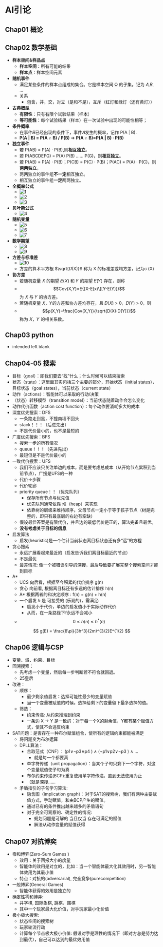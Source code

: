 # AI引论

## Chap01 概论

## Chap02 数学基础

- **样本空间&样品点**
  - **样本空间**：所有可能的结果
  - **样本点**：样本空间元素
- **随机事件**
  - 满足某些条件的样本点组成的集合。它是样本空间 Ω 的子集，记为 𝐴,𝐵, ...
  - 关系
    - 包含，并，交，对立（是和不是），互斥（红灯和绿灯（还有黄灯））
- **古典概型**
  - **有限性**：只有有限个试验结果（样本）
  - **等可能性**：每个试验结果（样本）在一次试验中出现的可能性相等；
- **条件概率**
  - 在事件𝐵已经出现的条件下，事件𝐴发生的概率，记作 P(A | B).
  - **P(A | B) = P(A ∩ B) / P(B)** => **P(A ∩ B)=P(A | B) · P(B)**
- **独立事件**
  - 若 P(AB) = P(A) · P(B),则**相互独立**。
  - 若 P(ABCDEFG) = P(A) P(B) …… P(G)，则**相互独立**。
  - 若 P(AB) = P(A) · P(B)；P(CB) = P(C) · P(B)；P(AC) = P(A) · P(C)，则**两两独立**。
  - 两两独立的事件组**不一定**相互独立。
  - 相互独立的事件组**一定**两两独立。
- **全概率公式**
  - ![1](https://pic.imgdb.cn/item/63f71c5ff144a010073f3d26.jpg)
  - ![2](https://pic.imgdb.cn/item/63f71c82f144a010073f73f4.jpg)
  - ![3](https://pic.imgdb.cn/item/63f71cd1f144a010073ff0c5.jpg)
- **贝叶斯公式**
  - ![4](https://pic.imgdb.cn/item/63f72553f144a010074e3223.jpg)
- **随机变量**
  - ![5](https://pic.imgdb.cn/item/63f751c8f144a0100797e05b.jpg)
  - ![6](https://pic.imgdb.cn/item/63f751f2f144a01007981ade.jpg)
  - ![7](https://pic.imgdb.cn/item/63f7520af144a01007983a5b.jpg)
- **数学期望**
  - ![8](https://pic.imgdb.cn/item/63f75234f144a0100798720b.jpg)
  - ![9](https://pic.imgdb.cn/item/63f7524bf144a01007989334.jpg)
- **方差与标准差**
  - ![10](https://pic.imgdb.cn/item/63f7525ff144a0100798b02d.jpg)
  - 方差的算术平方根 $\sqrt{𝐷(X)}$ 称为 X 的标准差或均方差，记为σ (X)
- **协方差**
  - 若随机变量 𝑋 的期望 𝐸(𝑋) 和 𝑌 的期望 𝐸(𝑌) 存在，则称
  - $$Cov(X,Y)=E{[X-E(x)\][Y-E(Y)]}$$
    为 𝑋 与 𝑌 的协方差。
  - 若随机变量 𝑋，𝑌的方差和协方差均存在，且 𝐷(𝑋) > 0，𝐷(𝑌) > 0，则
  - $$ρ(X,Y)=\frac{Cov(X,Y)}{\sqrt{D(X)·D(Y)}}$$称为 𝑋，𝑌 的相关系数。

## Chap03 python

- intended left blank

## Chap04-05 搜索

- 目标（goal）：即我们要去“找”什么；什么时候可以结束搜索
- 状态（state）：这里面其实包括三个主要的部分，开始状态（initial states），目标状态（goal states），当前状态（current state）
- 动作（actions）：智能体可以采取的行动/决策
- （状态）转移模型（transition model）：当前状态随着动作会怎么变化
- 动作代价函数（action cost function）：每个动作要消耗多大的成本
- 深度优先搜索：DFS
  - 一条路走到黑，不撞南墙不回头
  - stack！！！（后进先出）
  - 不是代价最小的，也不是最短的
- 广度优先搜索：BFS
  - 搜索一步的所有情况
  - queue！！！（先进先出）
  - 最短但是不是代价最小的
- 一致代价搜索：UFS
  - 我们不应该只关注单边的成本，而是要考虑总成本（从开始节点累积到当前节点），广搜是UFS的一种
  - 代价->步骤
  - 代价轮廊
  - priority queue！！（优先队列）
    - 保存所有节点与优先值
    - 优先队列通常依靠 堆（heap）来实现
    - 依靠树的层级来维持顺序，父母节点一定小于等于孩子节点（树是完整的，即只有最底层的右边有空缺）
  - 假设最佳答案是有限代价，并且边的最低代价是正的，算法完备且最优。
  - **没有考虑关于目标的信息**
- 启发算法
  - 启发(heuristic)是一个估计当前状态离目标状态还有多“远”的方程
- 贪心搜索
  - 永远扩展看起来最近的（启发告诉我们离目标最近的节点）
  - 不是最优
  - 最差情况: 像一个被错误引导的深搜，最后导致要扩展完整个搜索空间才能到目标
- A*
  - UCS 向后看，根据至今积累的代价排序 g(n)
  - 贪心 向前看, 根据离目标还有多远的估计排序 h(n)
  - A* 根据两者的和决定顺序 : f(n) = g(n) + h(n)
  - 一个启发 ℎ 是 可接受的 (乐观的)，需满足:
    - 启发小于代价，单边的启发值小于实际动作代价
    - 从而，在一条路径下f永远不会减小
  - $$ 0≤h(n)≤h^*(n)$$

$$ g(E) = \frac{8\pi}{3h^3}(2m)^{3/2}E^{1/2} $$

## Chap06 逻辑与CSP

- 变量、域、约束、目标
- 回溯搜索：
  - 先考虑一个变量，然后每一步判断若不符合就回退。
  - 25皇后
- 改进：
  - 顺序：
    - 最少剩余值启发：选择可能性最少的变量赋值
    - 当一个变量被赋值的时候，选择给剩下的变量留下最多选择的值。
  - 筛选：
    - 约束传递: 从约束推理到约束
    - 一条边 X → Y 是一致的：对于每一个X的剩余值，Y都有某个赋值方式，使其不会违反约束
- SAT问题：是否存在一种布尔赋值组合，使所有的逻辑约束都能被满足
  - 将问题变为布尔运算
  - DPLL算法：
    - 合取范式（CNF）： (p1∨¬p3∨p4 ) ∧ (¬p1∨p2∨¬p3 ) ∧ ...
      - 就是每一个都要真
    - 单字符传递（unit propagation）：当某个子句只剩下一个字符，对这个变量赋值使子句为真
    - 布尔约束传递(BCP):重复使用单字符传递，直到无法使用为止
    - （就是深搜……
  - 矛盾指引的子句学习算法:
    - 隐含图（implication graph）：对于SAT的搜索树，我们有两种主要赋值方式，手动赋值，和由BCP产生的赋值。
    - 通过已有的条件推出越来越多的矛盾语句
    - 对于完全可观察的、确定性的情况:
      - 规划问题是可解的 当且仅当 存在可满足的赋值
      - 解法从动作变量的赋值获得

## Chap07 对抗博奕

- 零和博弈(Zero-Sum Games )
  - 效用：关于回报大小的度量
  - 智能体的效用是对立的，比如：当一个智能体最大化其效用时，另一智能体效用为其最小值
  - 特点：对抗的(adversarial), 完全竞争(purecompetition)
- 一般博弈(General Games)
  - 智能体获得的效用是独立的
- 确定性零和博弈:
  - 井字棋, 国际象棋, 跳棋、围棋
  - 其中一个玩家最大化价值，对手玩家最小化价值
- 极小极大搜索:
  - 状态空间的搜索树
  - 玩家轮流行动
  - 计算每个节点极大极小价值: 假设对手是理性的情况下（即对方总是努力达到最优），自己可以达到的最优效用值

